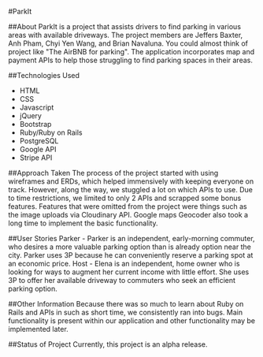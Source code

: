 #ParkIt 

##About
ParkIt is a project that assists drivers to find parking in various areas with available driveways. The project members are Jeffers Baxter, Anh Pham, Chyi Yen Wang, and Brian Navaluna.
You could almost think of project like "The AirBNB for parking". The application incorporates map and payment APIs to help those struggling to find parking spaces in their areas. 

##Technologies Used  
 
 - HTML
 - CSS
 - Javascript
 - jQuery
 - Bootstrap 
 - Ruby/Ruby on Rails
 - PostgreSQL
 - Google API
 - Stripe API
 
 ##Approach Taken 
 The process of the project started with using wireframes and ERDs, which helped immensively with keeping everyone on track. However, along the way, we stuggled a lot on which APIs to use. Due to time restrictions, we limited to only 2 APIs and scrapped some bonus features. Features that were omitted from the project were things such as the image uploads via Cloudinary API. Google maps Geocoder also took a long time to implement the basic functionality.


##User Stories
Parker - Parker is an independent, early-morning commuter, who desires a more valuable parking option than is already option near the city. Parker uses 3P because he can conveniently reserve a parking spot at an economic price.
Host - Elena is an independent, home owner who is looking for ways to augment her current income with little effort. She uses 3P to offer her available driveway to commuters who seek an efficient parking option.

##Other Information
Because there was so much to learn about Ruby on Rails and APIs in such as short time, we consistently ran into bugs. Main functionality is present within our application and other functionality may be implemented later.

##Status of Project
Currently, this project is an alpha release. 




